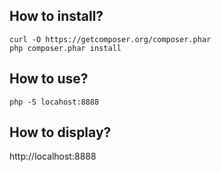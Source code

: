 How to install?
---------------

    curl -O https://getcomposer.org/composer.phar
    php composer.phar install

How to use?
-----------

    php -S locahost:8888

How to display?
---------------

http://localhost:8888